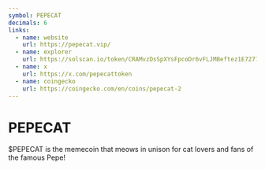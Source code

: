 ```yaml
---
symbol: PEPECAT
decimals: 6
links:
  - name: website
    url: https://pepecat.vip/
  - name: explorer
    url: https://solscan.io/token/CRAMvzDsSpXYsFpcoDr6vFLJMBeftez1E7277xwPpump
  - name: x
    url: https://x.com/pepecattoken
  - name: coingecko
    url: https://coingecko.com/en/coins/pepecat-2
---
```


# PEPECAT

$PEPECAT is the memecoin that meows in unison for cat lovers and fans of the famous Pepe!
